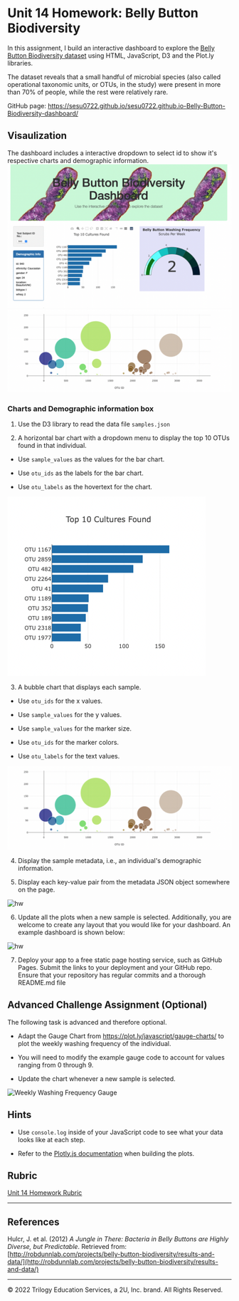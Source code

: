 # Unit 14 Homework: Belly Button Biodiversity

In this assignment, I build an interactive dashboard to explore the [Belly Button Biodiversity dataset](http://robdunnlab.com/projects/belly-button-biodiversity/) using HTML, JavaScript, D3 and the Plot.ly libraries.

The dataset reveals that a small handful of microbial species (also called operational taxonomic units, or OTUs, in the study) were present in more than 70% of people, while the rest were relatively rare.

GitHub page: https://sesu0722.github.io/sesu0722.github.io-Belly-Button-Biodiversity-dashboard/

## Visaulization

The dashboard includes a interactive dropdown to select id to show it's respective charts and demographic information. 
![dashboard_1](https://github.com/sesu0722/-Belly-Button-Biodiversity-dashboard/blob/main/Images/dashboard_1.png)
![bubblechart](https://github.com/sesu0722/-Belly-Button-Biodiversity-dashboard/blob/main/Images/bubblechart.png)



### Charts and Demographic information box

1. Use the D3 library to read the data file `samples.json`

2. A horizontal bar chart with a dropdown menu to display the top 10 OTUs found in that individual.

  * Use `sample_values` as the values for the bar chart.

  * Use `otu_ids` as the labels for the bar chart.

  * Use `otu_labels` as the hovertext for the chart.

  ![barchart](https://github.com/sesu0722/-Belly-Button-Biodiversity-dashboard/blob/main/Images/barchart.png)

3. A bubble chart that displays each sample.

  * Use `otu_ids` for the x values.

  * Use `sample_values` for the y values.

  * Use `sample_values` for the marker size.

  * Use `otu_ids` for the marker colors.

  * Use `otu_labels` for the text values.

![bubblechart](https://github.com/sesu0722/-Belly-Button-Biodiversity-dashboard/blob/main/Images/bubblechart.png)

4. Display the sample metadata, i.e., an individual's demographic information.

5. Display each key-value pair from the metadata JSON object somewhere on the page.

![hw](Images/hw03.png)

6. Update all the plots when a new sample is selected. Additionally, you are welcome to create any layout that you would like for your dashboard. An example dashboard is shown below:

![hw](Images/hw02.png)

7. Deploy your app to a free static page hosting service, such as GitHub Pages. Submit the links to your deployment and your GitHub repo. Ensure that your repository has regular commits and a thorough README.md file

## Advanced Challenge Assignment (Optional)

The following task is advanced and therefore optional.

* Adapt the Gauge Chart from <https://plot.ly/javascript/gauge-charts/> to plot the weekly washing frequency of the individual.

* You will need to modify the example gauge code to account for values ranging from 0 through 9.

* Update the chart whenever a new sample is selected.

![Weekly Washing Frequency Gauge](Images/gauge.png)


## Hints

* Use `console.log` inside of your JavaScript code to see what your data looks like at each step.

* Refer to the [Plotly.js documentation](https://plot.ly/javascript/) when building the plots.

## Rubric

[Unit 14 Homework Rubric](https://docs.google.com/document/d/1wD_hOEJELD2hifTaECfx66xlpEdJeYm3mL8q2Zoq1vo/edit?usp=sharing)

- - -

## References

Hulcr, J. et al. (2012) _A Jungle in There: Bacteria in Belly Buttons are Highly Diverse, but Predictable_. Retrieved from: [http://robdunnlab.com/projects/belly-button-biodiversity/results-and-data/](http://robdunnlab.com/projects/belly-button-biodiversity/results-and-data/)

- - -

© 2022 Trilogy Education Services, a 2U, Inc. brand. All Rights Reserved.

